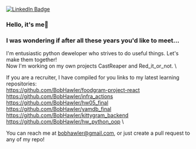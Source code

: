 [![LinkedIn Badge](https://img.shields.io/badge/LinkedIn-Profile-informational?style=flat&logo=linkedin&logoColor=white&color=0D76A8)](https://www.linkedin.com/in/anatolyknv/)

### Hello, it's me👋
### I was wondering if after all these years you'd like to meet...

I'm entusiastic python deweloper who strives to do useful things. Let's make them together! \
Now I'm working on my own projects CastReaper and Red_it_or_not. \

If you are a recruiter, I have compiled for you links to my latest learning repositories: \
https://github.com/BobHawler/foodgram-project-react \
https://github.com/BobHawler/infra_actions \
https://github.com/BobHawler/hw05_final \
https://github.com/BobHawler/yamdb_final \
https://github.com/BobHawler/kittygram_backend \
https://github.com/BobHawler/hw_python_oop \

You can reach me at bobhawler@gmail.com, or just create a pull request to any of my repo!
